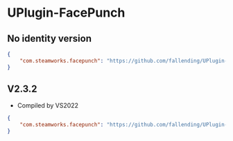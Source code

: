 # UPlugin-FacePunch

## No identity version

```json
{
    "com.steamworks.facepunch": "https://github.com/fallending/UPlugin-FacePunch.git?path=/#v0.0.3"
}
```

## V2.3.2

* Compiled by VS2022

```json
{
    "com.steamworks.facepunch": "https://github.com/fallending/UPlugin-FacePunch.git?path=/#v2.3.2-alpha"
}
```